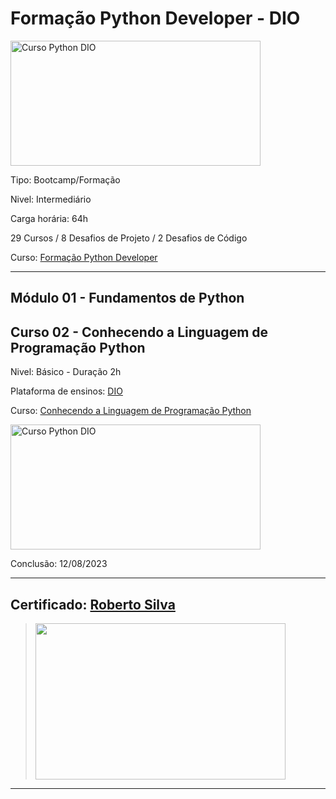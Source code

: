 # **Formação Python Developer - DIO**

<img src="https://hermes.dio.me/tracks/cover/ac0e208f-9ab9-471d-84ae-0107cfd2156a.png" alt="Curso Python DIO" width="400" height="200">

Tipo: Bootcamp/Formação

Nivel: Intermediário

Carga horária: 64h

29 Cursos / 8 Desafios de Projeto / 2 Desafios de Código

Curso: [Formação Python Developer](https://web.dio.me/track/formacao-python-developer)

---

## **Módulo 01 - Fundamentos de Python**
## **Curso 02 - Conhecendo a Linguagem de Programação Python**

Nivel: Básico - Duração 2h

Plataforma de ensinos: [DIO](www.dio.me)

Curso: [Conhecendo a Linguagem de Programação Python](https://web.dio.me/course/introducao-a-programacao-com-python/learning/1a4f5956-fe77-4e5a-bc3a-5364e06b5c79)

<img src="https://hermes.dio.me/courses/cover/e0e188c9-b6a0-480b-8193-db82af104f95_cover.png" alt="Curso Python DIO" width="400" height="200">


Conclusão: 12/08/2023

---
## Certificado: [Roberto Silva](https://www.dio.me/certificate/098B6790/share)
>
><img src="https://hermes.digitalinnovation.one/certificates/cover/098B6790.jpg" width="400" height="250">
---
